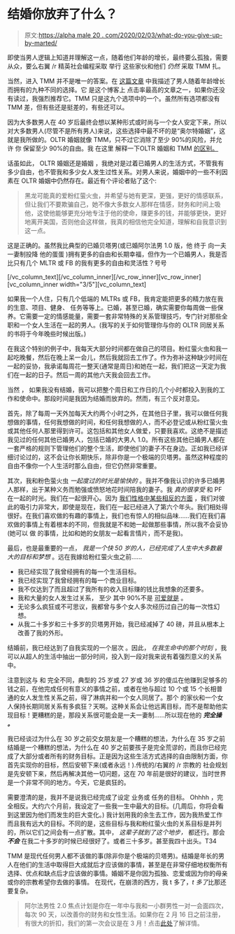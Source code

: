 # 结婚你放弃了什么？

> 原文:[https://alpha male 20 . com/2020/02/03/what-do-you-give-up-by-marted/](https://alphamale20.com/2020/02/03/what-do-you-give-up-by-being-married/)

即使当男人逻辑上知道并理解这一点，随着他们年龄的增长，最终要么孤独，需要从众，要么右翼 /r 精英社会编程采取 举行 这些家伙和他们 *仍然* 采取 TMM 扎。

当然，进入 TMM 并不是唯一的答案。在 [这篇文章](https://blackdragonblog.com/2015/06/11/the-only-9-options-for-men-as-they-age/) 中我描述了男人随着年龄增长而拥有的九种不同的选择。它 是这个博客上 点击率最高的文章之一，如果你还没有读过，我强烈推荐它。TMM 只是这九个选项中的一个。虽然所有选项都没有 TMM 差，但有些还是挺差的，有些还可以。

因为大多数男人在 40 岁后最终会想以某种形式或时尚与一个女人安定下来，所以对大多数男人(尽管不是所有男人)来说，这些选择中最不坏的是“奥尔特婚姻”，这就是我所做的。OLTR 婚姻就像 TMM，只不过它消除了至少 90%的风险，并允许 你 保留至少 90%的自由。我 在这里 解释一下OLTR 婚姻和 TMM [的区别。](https://blackdragonblog.com/2018/08/06/the-difference-between-oltr-marriage-and-traditional-marriage/)

话虽如此， OLTR 婚姻还是婚姻 ，我绝对是过着已婚男人的生活方式，不管我有多少自由，也不管我和多少女人发生过性关系。对男人来说，婚姻中的一些不利因素在 OLTR 婚姻中仍然存在。最近有个评论者贴了这个:

> 黑龙可能真的爱粉红萤火虫，并希望与她有更深，更强，更好的情感联系，但让我们不要欺骗自己，她不像大多数女人那样在情感，财务和时间上吸他，这使他能够更充分地专注于他的使命，赚更多的钱，并能够更快，更好地离开美国，否则他会这样做，我真的相信他完全知道，理解和自我意识到这一点。

这是正确的。虽然我比典型的已婚贝塔男(或已婚阿尔法男 1.0 版，他 终于 向一夫一妻制投降 他的蛋蛋 )拥有更多的自由和长期幸福，但作为一个已婚男人，我是否比只有几个 MLTR 或 FB 的我有更多的自由和灵活性？号号

[/vc_column_text][/vc_column_inner][/vc_row_inner][vc_row_inner][vc_column_inner width="3/5"][vc_column_text]

如果我一个人住，只有几个低端的 MLTRs 或 FB，我肯定能把更多的精力放在我的生意、项目、健身、 任务等等上。已婚，甚至已婚，确实需要你每周做一些保养。它需要一定的情感能量，需要一套非常特殊的关系管理技巧，专门针对那些全职和一个女人生活在一起的男人。(我写的关于如何管理你与你的 OLTR 同居关系的书将于今年晚些时候出版。)

在我这个特别的例子中，我每天大部分时间都在做自己的项目。粉红萤火虫和我一起吃晚餐，然后在晚上呆一会儿，然后我就回去工作了。作为弥补这种缺少时间在一起的妥协，我承诺每周花一整天(通常是周日)和她在一起，我们把这一天定为我们在一起的日子。然后一周的其他六天我会回去工作。

当然 ， 如果我没有结婚，我可以把整个周日和工作日的几个小时都投入到我的工作和使命中。那段时间是我因为结婚而放弃的。然而，有三个反对意见。

首先，除了每周一天外加每天大约两个小时之外，在其他日子里，我可以做任何我想做的事情，任何我想做的时间，和任何我想做的人，而不必登记或从粉红萤火虫或其他任何人那里得到许可。这包括和其他女人做爱，只要我喜欢。这绝不是描述我见过的任何其他已婚男人，包括已婚的大男人 1.0。所有这些其他已婚男人都在一套严格的规则下管理他们的整个生活，即使他们的妻子不在身边。正如我已经详细讨论过的，这不会让你长期快乐，除非你是一个极端的贝塔男。虽然这种程度的自由不像你一个人生活时那么自由，但它仍然非常重要。

其次，我和粉色萤火虫 *一起度过的时光是愉快的* 。我并不像我认识的许多已婚男人那样，出于某种义务而勉强或愤怒地花时间陪我的妻子。我 *真的很享受* 和 PF 在一起的时光。我们在一起很开心。因为 [我们性格中某些相反的方面](https://blackdragonblog.com/2018/08/23/opposites-attract-part-2/) ，我们对彼此的吸引力非常大，即使是现在，我们在一起已经进入了第六个年头。我们相处得很好。在我们喜欢做的有趣的事情上，我们也有惊人的相似品味……我们在我们喜欢做的事情上有着根本的不同，但我就是不和她一起做那些事情，所以我不会妥协(她可以 做 的事情，比如和她的女朋友一起看言情片，而不是我)。

最后，也是最重要的一点， *我是一个快 50 岁的人，已经完成了人生中大多数最大的目标和梦想* 。远在我嫁给粉红萤火虫之前……

*   我已经实现了我曾经拥有的每一个生活目标。
*   我已经实现了我曾经拥有的每一个商业目标。
*   我不仅达到了而且超过了我所有的收入目标赚的钱比我想象的还要多。
*   我和大量的女人发生过关系， 至少 其中 90%不是 [可爱就是](https://blackdragonblog.com/2019/10/07/the-hotness-scale/) 。
*   无论多么疯狂或不可思议，我都曾与多个女人多次经历过自己的每一次性幻想。
*   从我二十多岁和三十多岁的贝塔男开始，我已经减掉了 40 磅，并且从根本上改善了我的外形。

结婚前，我已经达到了自我实现的一个层次 。因此， *在我生命中的那个时刻* ，我可以从超人的生活中抽出一部分时间，投入到一段对我来说有着强烈意义的关系中。

注意到这与 和 完全不同，典型的 25 岁或 27 岁或 36 岁的傻瓜在他赚到足够多的钱之前，在他完成任何有意义的事情之前，或者在他与超过 10 个或 15 个长相普通的女人发生性关系之前，得了淋病并和一个女人同居了。那个 的家伙和一个女人保持长期同居关系有多疯狂？天啊。这种关系会让他远离目标，而不是帮助他实现目标！更糟糕的是，那段关系很可能会是一夫一妻制……所以现在他的 ***完全操*** ***。***

我已经谈过为什么在 30 岁之前交女朋友是一个糟糕的想法，为什么在 35 岁之前结婚是一个糟糕的想法，为什么在 40 岁之前要孩子是完全荒谬的，而且你已经完成了大部分或者所有的财务目标。正是因为这些生活方式选择的自由限制方面，你首先实现你的目标，然后安顿下来(或者永远！).传统的/右翼的 /r 宗教的 社会规划是先安顿下来，然后再解决其他一切问题，这在 70 年前是很好的建议，当时世界是一个非常不同的地方。今天，它是疯狂的。

需要澄清的是，我并不是说我已经完成了设定 业务或 任务的目标。 Ohhhh ，完全相反。大约六个月前，我设定了一些我一生中最大的目标。(几周后，你将会看到这里因为他们而发生的巨大变化。) 我计划用我的余生去工作，因为我热爱工作而且我有远大的目标。不同的是，这些目标与我和粉红萤火虫的关系目标是并列的，所以它们之间会有一点扩散。其中， *这辈子就到了这个地步，* 都还行。那会 ***不会*** 在我二十多岁的时候已经很好了。或者三十多岁。甚至我四十出头。T34

TMM 是现代任何男人都不该做的事(除非你是个极端的贝塔男)。结婚是年长的男人在他们的生活中取得巨大成就后才应该做的事情，甚至是在非常仔细地权衡所有选择、优点和缺点后才应该做的事情。婚姻不是你因为孤独、恋爱或因为你的母亲或你的宗教希望你去做的事情。 在现代，在崩溃的西方，我 t 多了，*t 多了*比那还要复杂。

> 阿尔法男性 2.0 焦点计划是你在一年中与我和一小群男性一对一会面四次，每次 90 天，以改善你的财务和女性生活。如果你在 2 月 16 日之前注册，有很大的折扣，我们的第一次会议是在 3 月！点击[此处](https://alphamale20.kartra.com/page/aem42)了解详情。